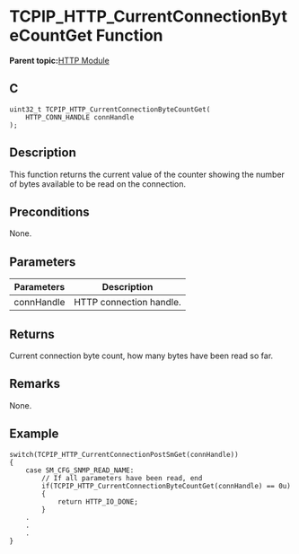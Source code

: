 # TCPIP\_HTTP\_CurrentConnectionByteCountGet Function

**Parent topic:**[HTTP Module](GUID-25A4CF50-2F8F-47E7-A90C-ABFA52814459.md)

## C

```
uint32_t TCPIP_HTTP_CurrentConnectionByteCountGet(
    HTTP_CONN_HANDLE connHandle
);
```

## Description

This function returns the current value of the counter showing the number of bytes available to be read on the connection.

## Preconditions

None.

## Parameters

|Parameters|Description|
|----------|-----------|
|connHandle|HTTP connection handle.|

## Returns

Current connection byte count, how many bytes have been read so far.

## Remarks

None.

## Example

```
switch(TCPIP_HTTP_CurrentConnectionPostSmGet(connHandle))
{
    case SM_CFG_SNMP_READ_NAME:
        // If all parameters have been read, end
        if(TCPIP_HTTP_CurrentConnectionByteCountGet(connHandle) == 0u)
        {
            return HTTP_IO_DONE;
        }
    .
    .
    .
}
```

